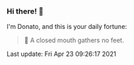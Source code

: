 ### Hi there! 👋 

I'm Donato, and this is your daily fortune:

> 🥠 A closed mouth gathers no feet.

Last update: Fri Apr 23 09:26:17 2021